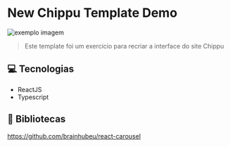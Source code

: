 # New Chippu Template Demo 

<img src="https://i.postimg.cc/3RZF1Xp9/Pagina.png" alt="exemplo imagem">

> Este template foi um exercicio para recriar a interface do site Chippu


## 💻 Tecnologias

- ReactJS
- Typescript

## 🚀 Bibliotecas

https://github.com/brainhubeu/react-carousel
